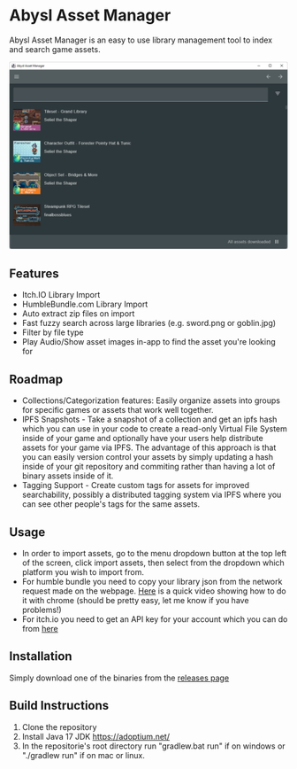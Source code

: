 # Abysl Asset Manager

Abysl Asset Manager is an easy to use library management tool to index and search game assets.

![](wiki/images/screenshot.png)

## Features

* Itch.IO Library Import
* HumbleBundle.com Library Import
* Auto extract zip files on import
* Fast fuzzy search across large libraries (e.g. sword.png or goblin.jpg)
* Filter by file type
* Play Audio/Show asset images in-app to find the asset you're looking for

## Roadmap
* Collections/Categorization features: Easily organize assets into groups for specific games or assets that work well together.
* IPFS Snapshots - Take a snapshot of a collection and get an ipfs hash which you can use in your code to create a read-only Virtual File System inside of your game and optionally have your users help distribute assets for your game via IPFS. The advantage of this approach is that you can easily version control your assets by simply updating a hash inside of your git repository and commiting rather than having a lot of binary assets inside of it.
* Tagging Support - Create custom tags for assets for improved searchability, possibly a distributed tagging system via IPFS where you can see other people's tags for the same assets.

## Usage
* In order to import assets, go to the menu dropdown button at the top left of the screen, click import assets, then select from the dropdown which platform you wish to import from.
* For humble bundle you need to copy your library json from the network request made on the webpage. [Here](https://www.youtube.com/watch?v=BojZ0AIBfc8) is a quick video showing how to do it with chrome (should be pretty easy, let me know if you have problems!)
* For itch.io you need to get an API key for your account which you can do from [here](https://itch.io/user/settings/api-keys)

## Installation

Simply download one of the binaries from the [releases page](https://github.com/abysl/AssetManager/releases)

## Build Instructions

1) Clone the repository
2) Install Java 17 JDK https://adoptium.net/
3) In the repositorie's root directory run "gradlew.bat run" if on windows or "./gradlew run" if on mac or linux.
